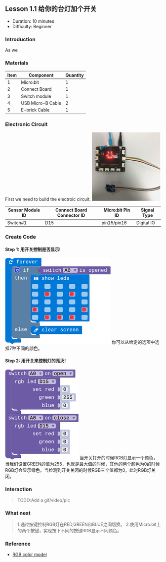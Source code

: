 ## Lesson 1.1 给你的台灯加个开关

- Duration: 10 minutes
- Difficulty: Beginner

### Introduction
As we 

### Materials
| Item |     Component     | Quantity |
|------|-------------------|----------|
|    1 | Micro:bit         |        1 |
|    2 | Connect Board     |        1 |
|    3 | Switch module    |        1 |
|    4 | USB Micro-B Cable |        2 |
|    5 | E-brick Cable     |        1 |

### Electronic Circuit
First we need to build the electroic circuit.
![dfsd](./image/lesson01-switch/electronic_circuit.png)

| Sensor Module ID | Connect Board Connector ID | Micro:bit Pin ID | Signal Type |
|------------------|----------------------------|------------------|-------------|
| Switch#1        | D15                         | pin15/pin16             | Digital IO  |

### Create Code

#### Step 1: 用开关控制是否显示!
![dfsd](./image/lesson04-Switch/control-face.png)
你可以从给定的选项中选择7种不同的颜色。

#### Step 2: 用开关来控制灯的亮灭!
![dfsd](./image/lesson04-Switch/on-switch-change.png)
当开关打开的时候RGB灯显示一个颜色，当我们设置GREEN的值为255，也就是最大值的时候，其他的两个颜色为0的时候RGB灯会显示绿色。当检测到开关关闭的时候RGB三个值都为0，此时RGB灯关闭。

### Interaction

> TODO:Add a gif/video/pic

### What next
> 1.通过按键控制RGB灯在RED,GREEN和BLUE之间切换。
> 2.使用Micro:bit上的两个按键，实现按下不同的按键RGB显示不同颜色。

### Reference
- [RGB color model](https://en.wikipedia.org/wiki/RGB_color_model)

